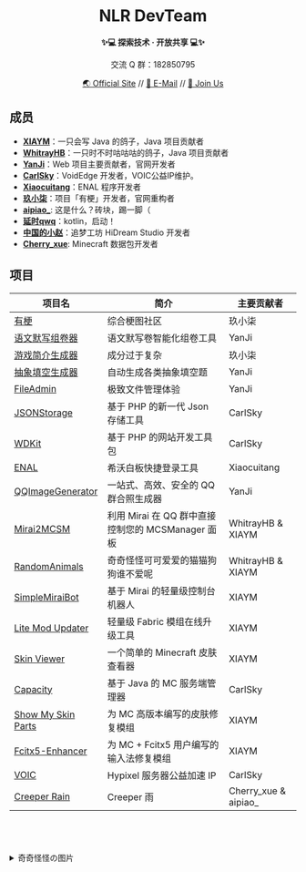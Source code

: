 
<!--  





  ⚠ 内部成员请注意
  修改本文件时请同步更新 NLR-DevTeam/Website-V2 存储库的信息、或联系 Web 开发者协助更新
  以确保 Github 主页和官方网站中相关信息同步





-->

<h1 align=center>NLR DevTeam</h1>
<p align=center><b>✨💻 探索技术 · 开放共享 💻✨</b></p>
<p align=center>交流 Q 群：182850795</p>
<p align=center>
  <a href="//www.nlrdev.top" target="_blank">🌏 Official Site</a> //
  <a href="mailto:contact@nlrdev.top">📧 E-Mail</a> // 
  <a href="//join.nlrdev.top" target="_blank">🐧 Join Us</a>
</p>

## 成员

- **[XIAYM](//xiaym.top)**：一只会写 Java 的鸽子，Java 项目贡献者
- **[WhitrayHB](//whitrayhb.top)**：一只时不时咕咕咕的鸽子，Java 项目贡献者
- **[YanJi](//i.simsv.com)**：Web 项目主要贡献者，官网开发者
- **[CarlSky](//carlsky.cn)**：VoidEdge 开发者，VOIC公益IP维护。
- **[Xiaocuitang](//iceawa.com)**：ENAL 程序开发者
- **[玖小柒](//jiuxiaoqi.top)**：项目「有梗」开发者，官网重构者
- **[aipiao_](http://aipiao.fun)**: 这是什么？砖块，踢一脚（
- **[延时qwq](//data.yanshiqwq.cn)**：kotlin，启动！
- **[中国的小赵](//xiaozhao233.top)**：追梦工坊 HiDream Studio 开发者
- **[Cherry_xue](//github.com/Cherry-xue)**: Minecraft 数据包开发者

## 项目


|项目名|简介|主要贡献者|
|--|--|--|
|[有梗](https://meme.nlrdev.top)|综合梗图社区|玖小柒|
|[语文默写组卷器](https://dictation.nlrdev.top)|语文默写卷智能化组卷工具|YanJi|
|[游戏简介生成器](https://game-intro.nlrdev.top/)|成分过于复杂|玖小柒|
|[抽象填空生成器](https://cx.nlrdev.top)|自动生成各类抽象填空题|YanJi|
|[FileAdmin](https://fa.nlrdev.top)|极致文件管理体验|YanJi|
|[JSONStorage](https://github.com/NLR-DevTeam/JsonStorage)|基于 PHP 的新一代 Json 存储工具|CarlSky|
|[WDKit](https://github.com/NLR-DevTeam/WDK)|基于 PHP 的网站开发工具包|CarlSky|
|[ENAL](https://enal.nlrdev.top)|希沃白板快捷登录工具|Xiaocuitang|
|[QQImageGenerator](https://github.com/NLR-DevTeam/QQImageGenerator)|一站式、高效、安全的 QQ 群合照生成器|YanJi|
|[Mirai2MCSM](https://github.com/NLR-DevTeam/Mirai2MCSM)|利用 Mirai 在 QQ 群中直接控制您的 MCSManager 面板|WhitrayHB & XIAYM|
|[RandomAnimals](https://github.com/NLR-DevTeam/RandomAnimalsRewrite)|奇奇怪怪可可爱爱的猫猫狗狗谁不爱呢|WhitrayHB & XIAYM|
|[SimpleMiraiBot](https://github.com/NLR-DevTeam/SimpleMiraiBot)|基于 Mirai 的轻量级控制台机器人|XIAYM|
|[Lite Mod Updater](https://github.com/NLR-DevTeam/LiteModUpdater)|轻量级 Fabric 模组在线升级工具|XIAYM|
|[Skin Viewer](https://github.com/NLR-DevTeam/SkinViewer)|一个简单的 Minecraft 皮肤查看器|XIAYM|
|[Capacity](https://github.com/NLR-DevTeam/Capacity)|基于 Java 的 MC 服务端管理器|CarlSky|
|[Show My Skin Parts](https://github.com/NLR-DevTeam/ShowMySkinParts)|为 MC 高版本编写的皮肤修复模组|XIAYM|
|[Fcitx5-Enhancer](https://github.com/NLR-DevTeam/Fcitx5-Enhancer)|为 MC + Fcitx5 用户编写的输入法修复模组|XIAYM|
|[VOIC](https://voic.fun)|Hypixel 服务器公益加速 IP|CarlSky|
|[Creeper Rain](https://github.com/NLR-DevTeam/creeper_rain)|Creeper 雨|Cherry_xue & aipiao_|

<br/>

#  

<details>
  <summary>奇奇怪怪の图片</summary>
  <img src="https://static.nlrdev.top/developer-jued/whitrayhb.gif" width="25%"><img src="https://static.nlrdev.top/developer-jued/ray.gif" width="25%"><img src="https://static.nlrdev.top/developer-jued/yanji.gif" width="25%"><img src="https://static.nlrdev.top/developer-jued/xiaym.gif" width="25%">
  <img src="https://static.nlrdev.top/zhen-huo/jueXiaym.webp" width="25%"><img src="https://static.nlrdev.top/zhen-huo/jueXiaym.webp" width="25%"><img src="https://static.nlrdev.top/zhen-huo/jueXiaym.webp" width="25%"><img src="https://static.nlrdev.top/zhen-huo/nao.webp" width="25%">
</details>
